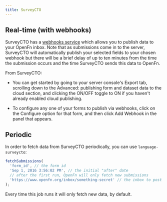 ```yaml
---
title: SurveyCTO
---
```


## Real-time (with webhooks)

SurveyCTO has a
[webhooks service](https://docs.surveycto.com/05-exporting-and-publishing-data/03-publishing-data-to-the-cloud/05.forms-to-webhooks.html)
which allows you to publish data to your OpenFn inbox. Note that as submissions
come in to the server, SurveyCTO will automatically publish your selected fields
to your chosen webhook but there will be a brief delay of up to ten minutes from
the time the submission occurs and the time SurveyCTO sends this data to OpenFn.

From SurveyCTO:

- You can get started by going to your server console's Export tab, scrolling
  down to the Advanced: publishing form and dataset data to the cloud section,
  and clicking the ON/OFF toggle to ON if you haven't already enabled cloud
  publishing.

- To configure any one of your forms to publish via webhooks, click on the
  Configure option for that form, and then click Add Webhook in the panel that
  appears.

## Periodic

In order to fetch data from SurveyCTO periodically, you can use
`language-surveycto`:

```js
fetchSubmissions(
  'form_id', // the form id
  'Sep 1, 2016 3:56:02 PM', // the initial "after" date
  // after the first run, OpenFn will only fetch new submissions
  'https://www.openfn.org/inbox/something-secret' // the inbox to post form data to.
);
```

Every time this job runs it will only fetch new data, by default.
